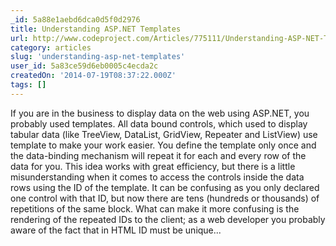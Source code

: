 ```yaml
---
_id: 5a88e1aebd6dca0d5f0d2976
title: Understanding ASP.NET Templates
url: http://www.codeproject.com/Articles/775111/Understanding-ASP-NET-Templates
category: articles
slug: 'understanding-asp-net-templates'
user_id: 5a83ce59d6eb0005c4ecda2c
createdOn: '2014-07-19T08:37:22.000Z'
tags: []
---
```


If you are in the business to display data on the web using ASP.NET, you probably used templates. All data bound controls, which used to display tabular data (like TreeView, DataList, GridView, Repeater and ListView) use template to make your work easier. You define the template only once and the data-binding mechanism will repeat it for each and every row of the data for you. This idea works with great efficiency, but there is a little misunderstanding when it comes to access the controls inside the data rows using the ID of the template. It can be confusing as you only declared one control with that ID, but now there are tens (hundreds or thousands) of repetitions of the same block. What can make it more confusing is the rendering of the repeated IDs to the client; as a web developer you probably aware of the fact that in HTML ID must be unique...
